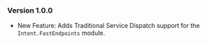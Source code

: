 ### Version 1.0.0

- New Feature: Adds Traditional Service Dispatch support for the `Intent.FastEndpoints` module.